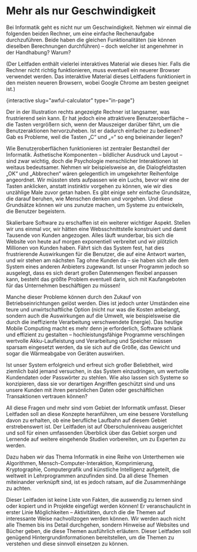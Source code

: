 # Mehr als nur Geschwindigkeit

Bei Informatik geht es nicht nur um Geschwindigkeit. Nehmen wir einmal die folgenden beiden Rechner, um eine einfache Rechenaufgabe durchzuführen. Beide haben die gleichen Funktionalitäten (sie können dieselben Berechnungen durchführen) – doch welcher ist angenehmer in der Handhabung? Warum?

(Der Leitfaden enthält vielerlei interaktives Material wie dieses hier. Falls die Rechner nicht richtig funktionieren, muss eventuell ein neuerer Browser verwendet werden. Das interaktive Material dieses Leitfadens funktioniert in den meisten neueren Browsern, wobei Google Chrome am besten geeignet ist.)

{interactive slug="awful-calculator" type="in-page"}

Der in der Illustration rechts angezeigte Rechner ist langsamer, was frustrierend sein kann. Er hat jedoch eine attraktivere Benutzeroberfläche – die Tasten vergrößern sich, wenn der Mauszeiger darüber fährt, um die Benutzeraktionen hervorzuheben. Ist er dadurch einfacher zu bedienen? Gab es Probleme, weil die Tasten „C“ und „=“ so eng beieinander liegen?

Wie Benutzeroberflächen funktionieren ist zentraler Bestandteil der Informatik. Ästhetische Komponenten – bildlicher Ausdruck und Layout – sind zwar wichtig, doch die Psychologie menschlicher Interaktionen ist weitaus bedeutsamer. Nehmen wir beispielsweise an, die Dialogfeldtasten „OK“ und „Abbrechen“ wären gelegentlich im umgekehrter Reihenfolge angeordnet. Wir müssten stets aufpassen wie ein Luchs, bevor wir eine der Tasten anklicken, anstatt instinktiv vorgehen zu können, wie wir dies unzählige Male zuvor getan haben. Es gibt einige sehr einfache Grundsätze, die darauf beruhen, wie Menschen denken und vorgehen. Und diese Grundsätze können wir uns zunutze machen, um Systeme zu entwickeln, die Benutzer begeistern.

Skalierbare Software zu erschaffen ist ein weiterer wichtiger Aspekt. Stellen wir uns einmal vor, wir hätten eine Websschnittstelle konstruiert und damit Tausende von Kunden angezogen. Alles läuft wunderbar, bis sich die Website von heute auf morgen exponentiell verbreitet und wir plötzlich Millionen von Kunden haben. Fährt sich das System fest, hat dies frustrierende Auswirkungen für die Benutzer, die auf eine Antwort warten, und wir stehen am nächsten Tag ohne Kunden da – sie haben sich alle dem System eines anderen Anbieters zugewandt. Ist unser Programm jedoch so ausgelegt, dass es sich derart großen Datenmengen flexibel anpassen kann, besteht das größte Problem eventuell darin, sich mit Kaufangeboten für das Unternehmen beschäftigen zu müssen!

Manche dieser Probleme können durch den Zukauf von Betriebseinrichtungen gelöst werden. Dies ist jedoch unter Umständen eine teure und unwirtschaftliche Option (nicht nur was die Kosten anbelangt, sondern auch die Auswirkungen auf die Umwelt, wie beispielsweise die durch die ineffiziente Verarbeitung verschwendete Energie). Das heutige Mobile Computing macht es mehr denn je erforderlich, Software schlank und effizient zu gestalten – hochleistungsfähige Programme verschlingen wertvolle Akku-Laufleistung und Verarbeitung und Speicher müssen sparsam eingesetzt werden, da sie sich auf die Größe, das Gewicht und sogar die Wärmeabgabe von Geräten auswirken.

Ist unser System erfolgreich und erfreut sich großer Beliebtheit, wird ziemlich bald jemand versuchen, in das System einzudringen, um wertvolle Kundendaten oder Passwörter zu stehlen. Wie also lassen sich Systeme so konzipieren, dass sie vor derartigen Angriffen geschützt sind und uns unsere Kunden mit ihren persönlichen Daten oder geschäftlichen Transaktionen vertrauen können?

All diese Fragen und mehr sind vom Gebiet der Informatik umfasst. Dieser Leitfaden soll an diese Konzepte heranführen, um eine bessere Vorstellung davon zu erhalten, ob eine berufliche Laufbahn auf diesem Gebiet erstrebenswert ist. Der Leitfaden ist auf Oberschulenniveau ausgerichtet und soll für einen umfassenden Überblick über das Gebiet sorgen und Lernende auf weitere eingehende Studien vorbereiten, um zu Experten zu werden.

Dazu haben wir das Thema Informatik in eine Reihe von Unterthemen wie Algorithmen, Mensch-Computer-Interaktion, Komprimierung, Kryptographie, Computergrafik und künstliche Intelligenz aufgeteilt, die weltweit in Lehrprogrammen anzufinden sind. Da all diese Themen miteinander verknüpft sind, ist es jedoch ratsam, auf die Zusammenhänge zu achten.

Dieser Leitfaden ist keine Liste von Fakten, die auswendig zu lernen sind oder kopiert und in Projekte eingefügt werden können! Er veranschaulicht in erster Linie Möglichkeiten – Aktivitäten, durch die die Themen auf interessante Weise nachvollzogen werden können. Wir werden auch nicht alle Themen bis ins Detail durchgehen, sondern Hinweise auf Websites und Bücher geben, die diese Themen ausführlich erläutern. Dieser Leitfaden soll genügend Hintergrundinformationen bereitstellen, um die Themen zu verstehen und diese sinnvoll einsetzen zu können.
